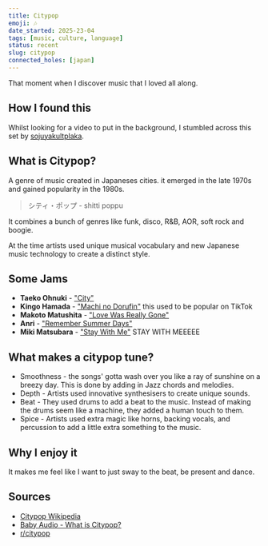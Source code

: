 ```yaml
---
title: Citypop
emoji: 🎶
date_started: 2025-23-04
tags: [music, culture, language]
status: recent
slug: citypop
connected_holes: [japan]
---
```

That moment when I discover music that I loved all along.

## How I found this

Whilst looking for a video to put in the background, I stumbled across this set by [sojuyakultplaka](https://www.youtube.com/watch?v=IkZNr40tuKU).


## What is Citypop?
A genre of music created in Japaneses cities. it emerged in the late 1970s and gained popularity in the 1980s.

> シティ・ポップ - shitti poppu

It combines a bunch of genres like funk, disco, R&B, AOR, soft rock and boogie.

At the time artists used unique musical vocabulary and new Japanese music technology to create a distinct style.

## Some Jams
- **Taeko Ohnuki** - ["City"](https://www.youtube.com/watch?v=8O8m36Jr1Uk)
- **Kingo Hamada** - ["Machi no Dorufin"](https://www.youtube.com/watch?v=VDuDQNkSC6g&t=1s) this used to be popular on TikTok
- **Makoto Matushita** - ["Love Was Really Gone"](https://youtu.be/aef1j0PM3Sg?si=0IEA2EUvMPKZTOoZ)
- **Anri** - ["Remember Summer Days"](https://www.youtube.com/watch?v=yHKb38-nl3U)
- **Miki Matsubara** - ["Stay With Me"](https://www.youtube.com/watch?v=VEe_yIbW64w) STAY WITH MEEEEE

## What makes a citypop tune?
- Smoothness - the songs' gotta wash over you like a ray of sunshine on a breezy day. This is done by adding in Jazz chords and melodies.
- Depth - Artists used innovative synthesisers to create unique sounds.
- Beat - They used drums to add a beat to the music. Instead of making the drums seem like a machine, they added a human touch to them.
- Spice - Artists used extra magic like horns, backing vocals, and percussion to add a little extra something to the music.

## Why I enjoy it
It makes me feel like I want to just sway to the beat, be present and dance.

## Sources
- [Citypop Wikipedia](https://en.wikipedia.org/wiki/City_pop)
- [Baby Audio - What is Citypop?](https://babyaud.io/blog/what-is-city-pop)
- [r/citypop](https://www.reddit.com/r/citypop/)
